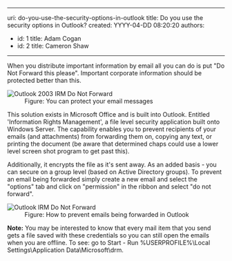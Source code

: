 

---
uri: do-you-use-the-security-options-in-outlook
title: Do you use the security options in Outlook?
created: YYYY-04-DD 08:20:20
authors:
  - id: 1
    title: Adam Cogan
  - id: 2
    title: Cameron Shaw
---




<span class='intro'> <p>​When you distribute important information by email all you can do is put &quot;Do Not Forward this please&quot;. Important corporate information should be protected better than this.<br></p> </span>

<dl class="image"><dt><img src="/PublishingImages/outlookIRM.jpg" alt="Outlook 2003 IRM Do Not Forward" class="ms-rteCustom-ImageArea" /></dt><dd>Figure&#58; You can protect your email messages </dd></dl><p>This solution exists in Microsoft Office and is built into Outlook. Entitled 'Information Rights Management', a file level security application built onto Windows Server. The capability enables you to prevent recipients of your emails (and attachments) from forwarding them on, copying any text, or printing the document (be aware that determined chaps could use a lower level screen shot program to get past this).</p><p>Additionally, it encrypts the file as it's sent away. As an added basis - you can secure on a group level (based on Active Directory groups). To prevent an email being forwarded simply create a new email and select the &quot;options&quot; tab and click on &quot;permission&quot; in the ribbon and select &quot;do not forward&quot;. </p><dl class="image"><dt><img src="/PublishingImages/outlook-prevent-FW.jpg" alt="Outlook IRM Do Not Forward" class="ms-rteCustom-ImageArea" /></dt><dd>Figure&#58; How to prevent emails being forwarded in Outlook</dd></dl><p><strong>Note&#58;</strong> You may be interested to know that every mail item that you send gets a file saved with these credentials so you can still open the emails when you are offline. To see&#58; go to Start - Run %USERPROFILE%\Local Settings\Application Data\Microsoft\drm.</p>


